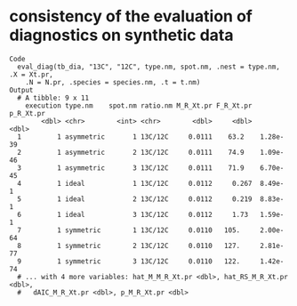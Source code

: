 # consistency of the evaluation of diagnostics on synthetic data

    Code
      eval_diag(tb_dia, "13C", "12C", type.nm, spot.nm, .nest = type.nm, .X = Xt.pr,
        .N = N.pr, .species = species.nm, .t = t.nm)
    Output
      # A tibble: 9 x 11
        execution type.nm    spot.nm ratio.nm M_R_Xt.pr F_R_Xt.pr p_R_Xt.pr
            <dbl> <chr>        <int> <chr>        <dbl>     <dbl>     <dbl>
      1         1 asymmetric       1 13C/12C     0.0111    63.2    1.28e-39
      2         1 asymmetric       2 13C/12C     0.0111    74.9    1.09e-46
      3         1 asymmetric       3 13C/12C     0.0111    71.9    6.70e-45
      4         1 ideal            1 13C/12C     0.0112     0.267  8.49e- 1
      5         1 ideal            2 13C/12C     0.0112     0.219  8.83e- 1
      6         1 ideal            3 13C/12C     0.0112     1.73   1.59e- 1
      7         1 symmetric        1 13C/12C     0.0110   105.     2.00e-64
      8         1 symmetric        2 13C/12C     0.0110   127.     2.81e-77
      9         1 symmetric        3 13C/12C     0.0110   122.     1.42e-74
      # ... with 4 more variables: hat_M_M_R_Xt.pr <dbl>, hat_RS_M_R_Xt.pr <dbl>,
      #   dAIC_M_R_Xt.pr <dbl>, p_M_R_Xt.pr <dbl>

